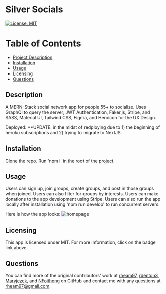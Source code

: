 
  # Silver Socials

  [![License: MIT](https://img.shields.io/badge/License-MIT-yellow.svg)](https://opensource.org/licenses/MIT)

  # Table of Contents
  * [Project Description](#description)
  * [Installation](#installation)
  * [Usage](#usage)
  * [Licensing](#license)
  * [Questions](#questions)
  
  <a name="description"></a>
  ## Description
  A MERN-Stack social network app for people 55+ to socialize. Uses GraphQl to query the server, JWT Authentication, Faker.js, Stripe, and SASS, Material UI, Tailwind CSS, Figma, and Heroicon for the UX Design.

  Deployed: **UPDATE: in the midst of redploying due to 1) the beginning of heroku subscriptions and 2) trying to migrate to NextJS.

  <a name="install"></a>
  ## Installation
  Clone the repo. Run 'npm i' in the root of the project.

  <a name="usage"></a>
  ## Usage
  Users can sign up, join groups, create groups, and post in those groups when joined. Users can also filter for groups by interests. Users can make donations to the app development using Stripe. Users can also run the app locally after installation using 'npm run develop' to run concurrent servers.

  Here is how the app looks: 
  ![homepage](homepagess.png)

  <a name="license"></a>
  ## Licensing
  This app is licensed under MIT. For more information, click on the badge link above.

  <a name="questions"></a>
  ## Questions
  You can find more of the original contributors' work at [rheam97](https://github.com/rheam97), [rdenton3](https://github.com/rdenton3), [Maryjezek](https://github.com/Maryjezek), and [NFoithong](https://github.com/NFoithong) on GitHub and contact me with any questions
  at rheam97@gmail.com.



